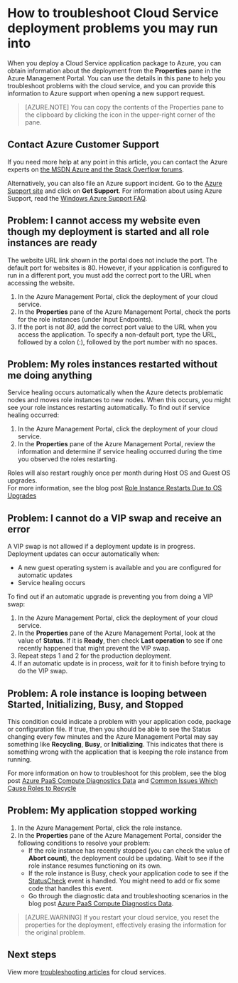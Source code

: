<properties
 pageTitle="Troubleshoot Cloud Service deployment problems | Windows Azure"
 description="There are a few common problems you may run into when deploying a Cloud Service to Azure. This article provides solutions to some of them."
   services="cloud-services"
   documentationCenter=""
   authors="dalechen"
   manager="msmets"
   editor=""
   tags="top-support-issue"/>
<tags
	ms.service="cloud-services"
	ms.date="12/01/2015"
	wacn.date=""/>

# How to troubleshoot Cloud Service deployment problems you may run into

When you deploy a Cloud Service application package to Azure, you can obtain information about the deployment from the **Properties** pane in the Azure Management Portal. You can use the details in this pane to help you troubleshoot problems with the cloud service, and you can provide this information to Azure support when opening a new support request.

> [AZURE.NOTE] You can copy the contents of the Properties pane to the clipboard by clicking the icon in the upper-right corner of the pane.

## Contact Azure Customer Support

If you need more help at any point in this article, you can contact the Azure experts on [the MSDN Azure and the Stack Overflow forums](/support/forums/).

Alternatively, you can also file an Azure support incident. Go to the [Azure Support site](/support/contact/) and click on **Get Support**. For information about using Azure Support, read the [Windows Azure Support FAQ](/support/faq/).



## Problem: I cannot access my website even though my deployment is started and all role instances are ready

The website URL link shown in the portal does not include the port. The default port for websites is 80. However, if your application is configured to run in a different port, you must add the correct port to the URL when accessing the website.

1. In the Azure Management Portal, click the deployment of your cloud service.
2. In the **Properties** pane of the Azure Management Portal, check the ports for the role instances (under Input Endpoints).
3. If the port is not *80*, add the correct port value to the URL when you access the application. To specify a non-default port, type the URL, followed by a colon (:), followed by the port number with no spaces.

## Problem: My roles instances restarted without me doing anything

Service healing occurs automatically when the Azure detects problematic nodes and moves role instances to new nodes. When this occurs, you might see your role instances restarting automatically. To find out if service healing occurred:

1. In the Azure Management Portal, click the deployment of your cloud service.
2. In the **Properties** pane of the Azure Management Portal, review the information and determine if service healing occurred during the time you observed the roles restarting.

Roles will also restart roughly once per month during Host OS and Guest OS upgrades.  
For more information, see the blog post [Role Instance Restarts Due to OS Upgrades](http://blogs.msdn.com/b/kwill/archive/2012/09/19/role-instance-restarts-due-to-os-upgrades.aspx)

## Problem: I cannot do a VIP swap and receive an error

A VIP swap is not allowed if a deployment update is in progress. Deployment updates can occur automatically when:

* A new guest operating system is available and you are configured for automatic updates
* Service healing occurs

To find out if an automatic upgrade is preventing you from doing a VIP swap:

1. In the Azure Management Portal, click the deployment of your cloud service.
2. In the **Properties** pane of the Azure Management Portal, look at the value of **Status**. If it is **Ready**, then check **Last operation** to see if one recently happened that might prevent the VIP swap.
3. Repeat steps 1 and 2 for the production deployment.
4. If an automatic update is in process, wait for it to finish before trying to do the VIP swap.

## Problem: A role instance is looping between Started, Initializing, Busy, and Stopped

This condition could indicate a problem with your application code, package or configuration file. If true, then you should be able to see the Status changing every few minutes and the Azure Management Portal may say something like **Recycling**, **Busy**, or **Initializing**. This indicates that there is something wrong with the application that is keeping the role instance from running.

For more information on how to troubleshoot for this problem, see the blog post [Azure PaaS Compute Diagnostics Data] and [Common Issues Which Cause Roles to Recycle](/documentation/articles/cloud-services-troubleshoot-common-issues-which-cause-roles-recycle)

## Problem: My application stopped working

1. In the Azure Management Portal, click the role instance.
2. In the **Properties** pane of the Azure Management Portal, consider the following conditions to resolve your problem:
   * If the role instance has recently stopped (you can check the value of **Abort count**), the deployment could be updating. Wait to see if the role instance resumes functioning on its own.
   * If the role instance is Busy, check your application code to see if the [StatusCheck](https://msdn.microsoft.com/zh-cn/library/microsoft.windowsazure.serviceruntime.roleenvironment.statuscheck) event is handled. You might need to add or fix some code that handles this event.
   * Go through the diagnostic data and troubleshooting scenarios in the blog post [Azure PaaS Compute Diagnostics Data].

>[AZURE.WARNING] If you restart your cloud service, you reset the properties for the deployment, effectively erasing the information for the original problem.

## Next steps

View more [troubleshooting articles](..\?tag=top-support-issue&service=cloud-services) for cloud services.


[Azure PaaS Compute Diagnostics Data]: http://blogs.msdn.com/b/kwill/archive/2013/08/09/windows-azure-paas-compute-diagnostics-data.aspx
